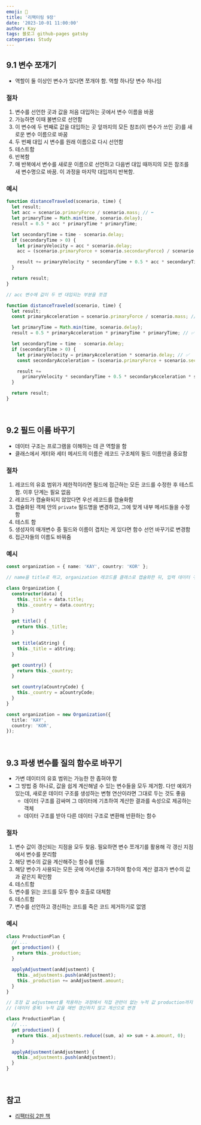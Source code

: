 ```yaml
---
emoji: 👋
title: '리팩터링 9장'
date: '2023-10-01 11:00:00'
author: Kay
tags: 블로그 github-pages gatsby
categories: Study
---
```


## 9.1 변수 쪼개기

- 역할이 둘 이상인 변수가 있다면 쪼개야 함. 역할 하나당 변수 하나임

### 절차

1. 변수를 선언한 곳과 값을 처음 대입하는 곳에서 변수 이름을 바꿈
2. 가능하면 이때 불변으로 선언함
3. 이 변수에 두 번째로 값을 대입하는 곳 앞까지의 모든 참조(이 변수가 쓰인 곳)를 새로운 변수 이름으로 바꿈
4. 두 번째 대입 시 변수를 원래 이름으로 다시 선언함
5. 테스트함
6. 반복함
7. 매 반복에서 변수를 새로운 이름으로 선언하고 다음번 대입 때까지의 모든 참조를 새 변수명으로 바꿈. 이 과정을 마지막 대입까지 반복함.

### 예시

```ts
function distanceTraveled(scenario, time) {
  let result;
  let acc = scenario.primaryForce / scenario.mass; // ⬅️
  let primaryTime = Math.min(time, scenario.delay);
  result = 0.5 * acc * primaryTime * primaryTime;

  let secondaryTime = time - scenario.delay;
  if (secondaryTime > 0) {
    let primaryVelocity = acc * scenario.delay;
    acc = (scenario.primaryForce + scenario.secondaryForce) / scenario.mass; // ⬅️

    result += primaryVelocity * secondaryTime + 0.5 * acc * secondaryTime * secondaryTime;
  }

  return result;
}
```

```ts
// acc 변수에 값이 두 번 대입되는 부분을 쪼갬

function distanceTraveled(scenario, time) {
  let result;
  const primaryAcceleration = scenario.primaryForce / scenario.mass; // ✅

  let primaryTime = Math.min(time, scenario.delay);
  result = 0.5 * primaryAcceleration * primaryTime * primaryTime; // ✅

  let secondaryTime = time - scenario.delay;
  if (secondaryTime > 0) {
    let primaryVelocity = primaryAcceleration * scenario.delay; // ✅
    const secondaryAcceleration = (scenario.primaryForce + scenario.secondaryForce) / scenario.mass; // ✅

    result +=
      primaryVelocity * secondaryTime + 0.5 * secondaryAcceleration * secondaryTime * secondaryTime; // ✅
  }

  return result;
}
```

<br>

## 9.2 필드 이름 바꾸기

- 데이터 구조는 프로그램을 이해하는 데 큰 역할을 함
- 클래스에서 게터와 세터 메서드의 이름은 레코드 구조체의 필드 이름만큼 중요함

### 절차

1. 레코드의 유효 범위가 제한적이라면 필드에 접근하는 모든 코드를 수정한 후 테스트함. 이후 단계는 필요 없음
2. 레코드가 캡슐화되지 않았다면 우선 레코드를 캡슐화함
3. 캡슐화된 객체 안의 `private` 필드명을 변경하고, 그에 맞게 내부 메서드들을 수정 함
4. 테스트 함
5. 생성자의 매개변수 중 필드와 이름이 겹치는 게 있다면 함수 선언 바꾸기로 변경함
6. 접근자들의 이름도 바꿔줌

### 예시

```ts
const organization = { name: 'KAY', country: 'KOR' };

// name을 title로 하고, organization 레코드를 클래스로 캡슐화한 뒤, 입력 데이터 구조를 내부 데이터 구조와 분리

class Organization {
  constructor(data) {
    this._title = data.title;
    this._country = data.country;
  }

  get title() {
    return this._title;
  }

  set title(aString) {
    this._title = aString;
  }

  get country() {
    return this._country;
  }

  set country(aCountryCode) {
    this._country = aCountryCode;
  }
}

const organization = new Organization({
  title: 'KAY',
  country: 'KOR',
});
```

<br>

## 9.3 파생 변수를 질의 함수로 바꾸기

- 가변 데이터의 유효 범위는 가능한 한 좁혀야 함
- 그 방법 중 하나로, 값을 쉽게 계산해낼 수 있는 변수들을 모두 제거함. 다만 예외가 있는데, 새로운 데이터 구조를 생성하는 변형 연산이라면 그대로 두는 것도 좋음
  - 데이터 구조를 감싸며 그 데이터에 기초하여 계산한 결과를 속성으로 제공하는 객체
  - 데이터 구조를 받아 다른 데이터 구조로 변환해 반환하는 함수

### 절차

1. 변수 값이 갱신되는 지점을 모두 찾음. 필요하면 변수 쪼개기를 활용해 각 갱신 지점에서 변수를 분리함
2. 해당 변수의 값을 계산해주는 함수를 만듦
3. 해당 변수가 사용되는 모든 곳에 어서션을 추가하여 함수의 계산 결과가 변수의 값과 같은지 확인함
4. 테스트함
5. 변수를 읽는 코드를 모두 함수 호출로 대체함
6. 테스트함
7. 변수를 선언하고 갱신하는 코드를 죽은 코드 제거하기로 없앰

### 예시

```ts
class ProductionPlan {
  // ...
  get production() {
    return this._production;
  }

  applyAdjustment(anAdjustment) {
    this._adjustments.push(anAdjustment);
    this._production += anAdjustment.amount;
  }
}
```

```ts
// 조정 값 adjustment를 적용하는 과정에서 직접 관련이 없는 누적 값 production까지 갱신하고 있음
// (데이터 중복) 누적 값을 매번 갱신하지 않고 계산으로 변경

class ProductionPlan {
  // ...
  get production() {
    return this._adjustments.reduce((sum, a) => sum + a.amount, 0);
  }

  applyAdjustment(anAdjustment) {
    this._adjustments.push(anAdjustment);
  }
}
```

<br>

## 참고

- [리팩터링 2판 책](https://www.yes24.com/Product/Goods/89649360)

```toc

```
